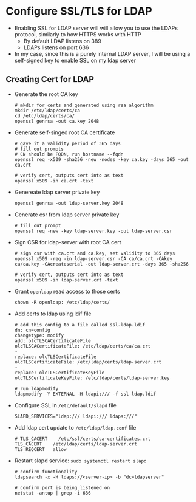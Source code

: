 
<h1>Configure SSL/TLS for LDAP</h1>
 
* Enabling SSL for LDAP server will will allow you to use the LDAPs protocol, similarly to how HTTPS works with HTTP
  - By default LDAP listens on 389
  - LDAPs listens on port 636
* In my case, since this is a purely internal LDAP server, I will be using a self-signed key to enable SSL on my ldap server

<h2>Creating Cert for LDAP</h2>
 
* Generate the root CA key
  ```console
  # mkdir for certs and generated using rsa algorithm
  mkdir /etc/ldap/certs/ca
  cd /etc/ldap/certs/ca/
  openssl genrsa -out ca.key 2048
  ```

* Generate self-singed root CA certificate
  ```console
  # gave it a validity period of 365 days
  # fill out prompts
  # CN should be FQDN, run hostname --fqdn
  openssl req -x509 -sha256 -new -nodes -key ca.key -days 365 -out ca.crt

  # verify cert, outputs cert into as text
  openssl x509 -in ca.crt -text
  ```

* Genereate ldap server private key
  ```console
  openssl genrsa -out ldap-server.key 2048  
  ```

* Generate csr from ldap server private key
  ```console
  # fill out prompt
  openssl req -new -key ldap-server.key -out ldap-server.csr
  ```

* Sign CSR for ldap-server with root CA cert
  ```console
  # sign csr with ca.crt and ca.key, set validity to 365 days 
  openssl x509 -req -in ldap-server.csr -CA ca/ca.crt -CAkey ca/ca.key -CAcreateserial -out ldap-server.crt -days 365 -sha256
 
  # verify cert, outputs cert into as text
  openssl x509 -in ldap-server.crt -text
  ```

* Grant `openldap` read access to those certs
  ```console
  chown -R openldap: /etc/ldap/certs/
  ```

* Add certs to ldap using ldif file
  ```console
  # add this config to a file called ssl-ldap.ldif
  dn: cn=config
  changetype: modify
  add: olcTLSCACertificateFile
  olcTLSCACertificateFile: /etc/ldap/certs/ca/ca.crt
  -
  replace: olcTLSCertificateFile
  olcTLSCertificateFile: /etc/ldap/certs/ldap-server.crt
  -
  replace: olcTLSCertificateKeyFile
  olcTLSCertificateKeyFile: /etc/ldap/certs/ldap-server.key

  # run ldapmodify
  ldapmodify -Y EXTERNAL -H ldapi:/// -f ssl-ldap.ldif
  ```

* Configure SSL in `/etc/default/slapd` file
  ```console
  SLAPD_SERVICES="ldap:/// ldapi:/// ldaps:///"
  ```

* Add ldap cert update to `/etc/ldap/ldap.conf` file
  ```console
  # TLS_CACERT    /etc/ssl/certs/ca-certificates.crt
  TLS_CACERT    /etc/ldap/certs/ldap-server.crt
  TLS_REQCERT   allow
  ```

* Restart slapd service: `sudo systemctl restart slapd`
  ```console
  # confirm functionality
  ldapsearch -x -H ldaps://<server-ip> -b "dc=ldapserver"

  # confirm port is being listened on
  netstat -antup | grep -i 636
  ```
